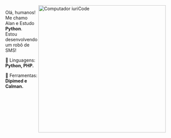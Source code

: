 <img src="https://raw.githubusercontent.com/MicaelliMedeiros/micaellimedeiros/master/image/computer-illustration.png" min-width="400px" max-width="400px" width="400px" align="right" alt="Computador iuriCode">

<p align="left"> 
 Olá, humanos! Me chamo Alan e Estudo <strong>Python</strong>.<br>
  Estou desenvolvendo um robô de SMS!
</p>

<p align="left">
  🦄 Linguagens: <strong>Python, PHP.</strong>
</p>

<p align="left">
  💼 Ferramentas: <strong>Dipimed e Calman.</strong>
</p>
